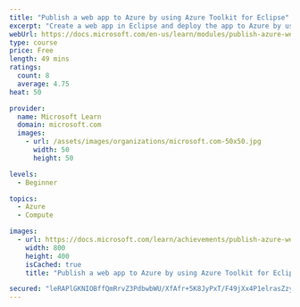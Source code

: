 ```yaml
---
title: "Publish a web app to Azure by using Azure Toolkit for Eclipse"
excerpt: "Create a web app in Eclipse and deploy the app to Azure by using Azure Toolkit for Eclipse."
webUrl: https://docs.microsoft.com/en-us/learn/modules/publish-azure-web-app-with-azure-toolkit-eclipse/
type: course
price: Free
length: 49 mins
ratings:
  count: 8
  average: 4.75
heat: 50

provider:
  name: Microsoft Learn
  domain: microsoft.com
  images:
    - url: /assets/images/organizations/microsoft.com-50x50.jpg
      width: 50
      height: 50

levels:
  - Beginner

topics:
  - Azure
  - Compute

images:
  - url: https://docs.microsoft.com/learn/achievements/publish-azure-web-app-with-azure-toolkit-eclipse-social.png
    width: 800
    height: 400
    isCached: true
    title: "Publish a web app to Azure by using Azure Toolkit for Eclipse"

secured: "leRAPlGKNIOBffQmRrvZ3PdbwbWU/XfAfr+5K8JyPxT/F49jXx4P1elrasZzyengFV2bRYahVuVhu8BLaKyM7yq6T1jcFbinVsY/eNysqBBfB9VEwtm8UWLpLxJjhVZPBTMaTbyqH6Onf6NZscDE7FECU49fzzy10p5R7pR5eKCswViP+wtGKB16AFvEAF4eMlqrfw4bl+qgxCSd+m/TRbKf99bOixS5g4krbqXwrnD1fVGBYBfh1ag+HWOgA8QrkYWkSxBV8QUMlehO4d+DLCx3mFKJ2apFXtIP8t5fKjmmC3i1pAIYhNj1hMaHrgVrv9p/dC7JTbrGeOtFmhNZxvZlm/pwxbhiGaJKXhDpP8NUUv5Gwe6PeNfMz/xnHuj+NoMiclSV2rjNLakSP/DaCQ==;ziwP6C2x4u3Z4VvL8cLtJQ=="
---
```


